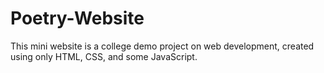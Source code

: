 # Poetry-Website
This mini website is a college demo project on web development, created using only HTML, CSS, and some JavaScript.
